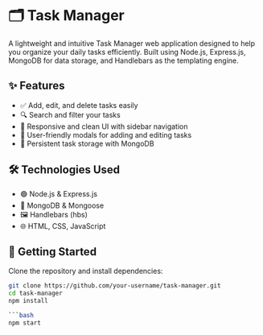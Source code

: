 # 🗂️ Task Manager

A lightweight and intuitive Task Manager web application designed to help you organize your daily tasks efficiently. Built using Node.js, Express.js, MongoDB for data storage, and Handlebars as the templating engine.

## ✨ Features

- ✅ Add, edit, and delete tasks easily
- 🔍 Search and filter your tasks
- 📱 Responsive and clean UI with sidebar navigation
- 📝 User-friendly modals for adding and editing tasks
- 💾 Persistent task storage with MongoDB

## 🛠️ Technologies Used

- 🟢 Node.js & Express.js
- 🍃 MongoDB & Mongoose
- 🖼️ Handlebars (hbs)
- 🌐 HTML, CSS, JavaScript

## 🚀 Getting Started

Clone the repository and install dependencies:

```bash
git clone https://github.com/your-username/task-manager.git
cd task-manager
npm install

```bash
npm start 
